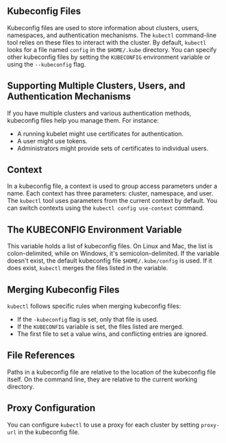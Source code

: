 ## Kubeconfig Files
Kubeconfig files are used to store information about clusters, users, namespaces, and authentication mechanisms. The `kubectl` command-line tool relies on these files to interact with the cluster. By default, `kubectl` looks for a file named `config` in the `$HOME/.kube` directory. You can specify other kubeconfig files by setting the `KUBECONFIG` environment variable or using the `--kubeconfig` flag.


## Supporting Multiple Clusters, Users, and Authentication Mechanisms
If you have multiple clusters and various authentication methods, kubeconfig files help you manage them. For instance:  
- A running kubelet might use certificates for authentication.
- A user might use tokens.
- Administrators might provide sets of certificates to individual users.



## Context
In a kubeconfig file, a context is used to group access parameters under a name. Each context has three parameters: cluster, namespace, and user. The `kubectl` tool uses parameters from the current context by default. You can switch contexts using the `kubectl config use-context` command.


## The KUBECONFIG Environment Variable
This variable holds a list of kubeconfig files. On Linux and Mac, the list is colon-delimited, while on Windows, it's semicolon-delimited. If the variable doesn't exist, the default kubeconfig file `$HOME/.kube/config` is used. If it does exist, `kubectl` merges the files listed in the variable.


## Merging Kubeconfig Files
`kubectl` follows specific rules when merging kubeconfig files:  
- If the `-kubeconfig` flag is set, only that file is used.
- If the `KUBECONFIG` variable is set, the files listed are merged.
- The first file to set a value wins, and conflicting entries are ignored.



## File References
Paths in a kubeconfig file are relative to the location of the kubeconfig file itself. On the command line, they are relative to the current working directory.


## Proxy Configuration
You can configure `kubectl` to use a proxy for each cluster by setting `proxy-url` in the kubeconfig file.

